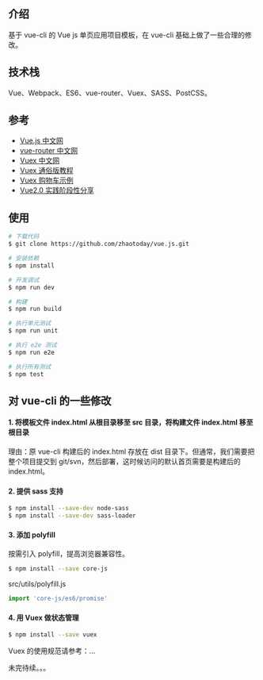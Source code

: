 ## 介绍
基于 vue-cli 的 Vue js 单页应用项目模板，在 vue-cli 基础上做了一些合理的修改。

## 技术栈
Vue、Webpack、ES6、vue-router、Vuex、SASS、PostCSS。

## 参考
- [Vue.js 中文网](https://cn.vuejs.org/)
- [vue-router 中文网](http://router.vuejs.org/zh-cn/)
- [Vuex 中文网](https://vuex.vuejs.org/zh-cn/)
- [Vuex 通俗版教程](https://yeaseonzhang.github.io/2017/03/16/Vuex-%E9%80%9A%E4%BF%97%E7%89%88/)
- [Vuex 购物车示例](https://github.com/vuejs/vuex/tree/dev/examples/shopping-cart)
- [Vue2.0 实践阶段性分享](https://segmentfault.com/a/1190000007909108)

## 使用
```bash
# 下载代码
$ git clone https://github.com/zhaotoday/vue.js.git
```

```bash
# 安装依赖
$ npm install
```

```bash
# 开发调试
$ npm run dev
```

```bash
# 构建
$ npm run build
```

```bash
# 执行单元测试
$ npm run unit
```

```bash
# 执行 e2e 测试
$ npm run e2e
```

```bash
# 执行所有测试
$ npm test
```

## 对 vue-cli 的一些修改
#### 1. 将模板文件 index.html 从根目录移至 src 目录，将构建文件 index.html 移至根目录
理由：原 vue-cli 构建后的 index.html 存放在 dist 目录下。但通常，我们需要把整个项目提交到 git/svn，然后部署，这时候访问的默认首页需要是构建后的 index.html。

#### 2. 提供 sass 支持
```bash
$ npm install --save-dev node-sass
$ npm install --save-dev sass-loader
```

#### 3. 添加 polyfill
按需引入 polyfill，提高浏览器兼容性。
```bash
$ npm install --save core-js
```
src/utils/polyfill.js
```js
import 'core-js/es6/promise'
```

#### 4. 用 Vuex 做状态管理
```bash
$ npm install --save vuex
```
Vuex 的使用规范请参考：...

未完待续。。。
